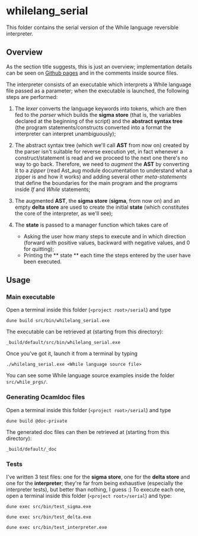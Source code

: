 # whilelang_serial

This folder contains the serial version of the While language reversible interpreter.

## Overview

As the section title suggests, this is just an overview; implementation details can be seen on [Github pages](https://yagotzirck.github.io/whilelang-reverse/) and in the comments inside source files.

The interpreter consists of an executable which interprets a While language file passed as a parameter; when the executable is launched, the following steps are performed:

1. The *lexer* converts the language keywords into tokens, which are then fed to the *parser* which builds the **sigma store** (that is, the variables declared at the beginning of the script) and the **abstract syntax tree** (the program statements/constructs converted into a format the interpreter can interpret unambiguously);

2. The abstract syntax tree (which we'll call **AST** from now on) created by the parser  isn't suitable for reverse execution yet, in fact whenever a construct/statement is read and we proceed to the next one there's no way to go back.
Therefore, we need to *augment* the **AST** by converting it to a *zipper* (read Ast_aug module documentation to understand what a zipper is and how it works) and adding several other *meta-statements* that define the boundaries for the main program and the programs inside *If* and *While* statements;

3. The augmented **AST**, the **sigma store** (**sigma**, from now on) and an empty **delta store** are used to create the initial **state** (which constitutes the core of the interpreter, as we'll see);

4. The **state** is passed to a manager function which takes care of
	- Asking the user how many steps to execute and in which direction (forward with positive values, backward with negative values, and 0 for quitting);
	- Printing the ** state ** each time the steps entered by the user have been executed.


## Usage

### Main executable

Open a terminal inside this folder (`<project root>/serial`) and type

    dune build src/bin/whilelang_serial.exe

The executable can be retrieved at (starting from this directory):

    _build/default/src/bin/whilelang_serial.exe

Once you've got it, launch it from a terminal by typing

    ./whilelang_serial.exe <While language source file>
You can see some While language source examples inside the folder `src/while_prgs/`.

### Generating Ocamldoc files
Open a terminal inside this folder (`<project root>/serial`) and type

    dune build @doc-private
The generated doc files can then be retrieved at (starting from this directory):

    _build/default/_doc

### Tests
I've written 3 test files: one for the **sigma store**, one for the **delta store** and one for the **interpreter**; they're far from being exhaustive (especially the interpreter tests), but better than nothing, I guess :)
To execute each one, open a terminal inside this folder (`<project root>/serial`) and type:

    dune exec src/bin/test_sigma.exe

    dune exec src/bin/test_delta.exe

    dune exec src/bin/test_interpreter.exe